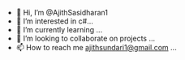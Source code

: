 - 👋 Hi, I’m @AjithSasidharan1
- 👀 I’m interested in c#...
- 🌱 I’m currently learning ...
- 💞️ I’m looking to collaborate on projects ...
- 📫 How to reach me ajithsundari1@gmail.com ...



